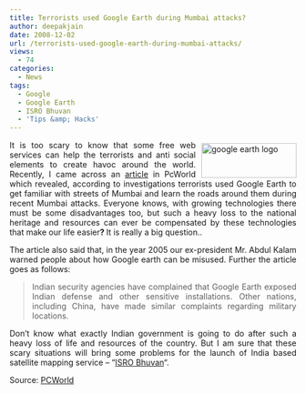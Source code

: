 ```yaml
---
title: Terrorists used Google Earth during Mumbai attacks?
author: deepakjain
date: 2008-12-02
url: /terrorists-used-google-earth-during-mumbai-attacks/
views:
  - 74
categories:
  - News
tags:
  - Google
  - Google Earth
  - ISRO Bhuvan
  - 'Tips &amp; Hacks'
---
```

<p align="justify">
  <a href="http://earth.google.com" onclick="_gaq.push(['_trackEvent', 'outbound-article', 'http://earth.google.com', '']);" target="_blank"><img class="wp-image-52808" style="border-right: 0px;border-top: 0px;margin: 5px 0px 0px 10px;border-left: 0px;border-bottom: 0px" src="http://cdn.devilsworkshop.org/files/2008/12/google-earth-logo1.gif" border="0" alt="google earth logo" width="167" height="61" align="right" /></a> It is too scary to know that some free web services can help the terrorists and anti social elements to create havoc around the world. Recently, I came across an <a href="http://pcworld.in/india/news/5800022/Communications/Google_Earth_Used_by_Terrorists_in_India_Attacks" onclick="_gaq.push(['_trackEvent', 'outbound-article', 'http://pcworld.in/india/news/5800022/Communications/Google_Earth_Used_by_Terrorists_in_India_Attacks', 'article']);" >article</a> in PcWorld which revealed, according to investigations terrorists used Google Earth to get familiar with streets of Mumbai and learn the roads around them during recent Mumbai attacks. Everyone knows, with growing technologies there must be some disadvantages too, but such a heavy loss to the national heritage and resources can ever be compensated by these technologies that make our life easier<strong>? </strong>It is really a big question..
</p>

<p align="justify">
  The article also said that, in the year 2005 our ex-president Mr. Abdul Kalam warned people about how Google earth can be misused. Further the article goes as follows:
</p>

> <p align="justify">
>   Indian security agencies have complained that Google Earth exposed Indian defense and other sensitive installations. Other nations, including China, have made similar complaints regarding military locations.
> </p>

<p align="justify">
  Don&#8217;t know what exactly Indian government is going to do after such a heavy loss of life and resources of the country. But I am sure that these scary situations will bring some problems for the launch of India based satellite mapping service &#8211; &#8220;<a href="http://devilsworkshop.org/isro-bhuvan-to-be-google-earths-competitor/">ISRO Bhuvan</a>&#8220;.
</p>

<p align="justify">
  Source: <a href="http://pcworld.in/india/news/5800022/Communications/Google_Earth_Used_by_Terrorists_in_India_Attacks" onclick="_gaq.push(['_trackEvent', 'outbound-article', 'http://pcworld.in/india/news/5800022/Communications/Google_Earth_Used_by_Terrorists_in_India_Attacks', 'PCWorld']);" >PCWorld</a>
</p>
